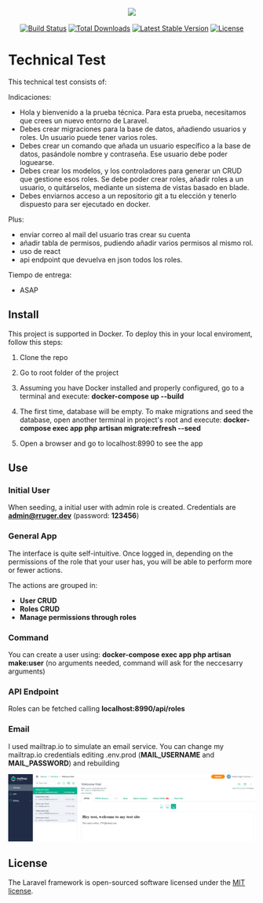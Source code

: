 <p align="center"><a href="https://laravel.com" target="_blank"><img src="https://raw.githubusercontent.com/laravel/art/master/logo-lockup/5%20SVG/2%20CMYK/1%20Full%20Color/laravel-logolockup-cmyk-red.svg" width="400"></a></p>

<p align="center">
<a href="https://travis-ci.org/laravel/framework"><img src="https://travis-ci.org/laravel/framework.svg" alt="Build Status"></a>
<a href="https://packagist.org/packages/laravel/framework"><img src="https://img.shields.io/packagist/dt/laravel/framework" alt="Total Downloads"></a>
<a href="https://packagist.org/packages/laravel/framework"><img src="https://img.shields.io/packagist/v/laravel/framework" alt="Latest Stable Version"></a>
<a href="https://packagist.org/packages/laravel/framework"><img src="https://img.shields.io/packagist/l/laravel/framework" alt="License"></a>
</p>

# Technical Test

This technical test consists of:

Indicaciones:
- Hola y bienvenido a la prueba técnica. Para esta prueba, necesitamos que
    crees un nuevo entorno de Laravel.
- Debes crear migraciones para la base de datos, añadiendo usuarios y roles.
    Un usuario puede tener varios roles.
- Debes crear un comando que añada un usuario específico a la base de datos,
    pasándole nombre y contraseña. Ese usuario debe poder loguearse.
- Debes crear los modelos, y los controladores para generar un CRUD que
    gestione esos roles. Se debe poder crear roles, añadir roles a un usuario, o
    quitárselos, mediante un sistema de vistas basado en blade.
- Debes enviarnos acceso a un repositorio git a tu elección y tenerlo dispuesto
    para ser ejecutado en docker.

Plus:
- enviar correo al mail del usuario tras crear su cuenta
- añadir tabla de permisos, pudiendo añadir varios permisos al mismo rol.
- uso de react
- api endpoint que devuelva en json todos los roles.

Tiempo de entrega:
- ASAP


## Install

This project is supported in Docker.
To deploy this in your local enviroment, follow this steps:

1) Clone the repo

2) Go to root folder of the project

3) Assuming you have Docker installed and properly configured, go to a terminal and execute: **docker-compose up --build**

4) The first time, database will be empty. To make migrations and seed the database, open another terminal in project's root and execute: **docker-compose exec app php artisan migrate:refresh --seed**

5) Open a browser and go to localhost:8990 to see the app


## Use

### Initial User
When seeding, a initial user with admin role is created. Credentials are **admin@rruger.dev** (password: **123456**)

### General App
The interface is quite self-intuitive. Once logged in, depending on the permissions of the role that your user has, you will be able to perform more or fewer actions.

The actions are grouped in:

- **User CRUD**
- **Roles CRUD**
- **Manage permissions through roles**


### Command
You can create a user using: **docker-compose exec app php artisan make:user** (no arguments needed, command will ask for the neccesarry arguments) 

### API Endpoint
Roles can be fetched calling **localhost:8990/api/roles**

### Email 
I used mailtrap.io to simulate an email service. You can change my mailtrap.io credentials editing .env.prod (**MAIL_USERNAME** and **MAIL_PASSWORD**) and rebuilding

![Alt text](./emailing.png?raw=true "Emails sended by this app")



## License

The Laravel framework is open-sourced software licensed under the [MIT license](https://opensource.org/licenses/MIT).
